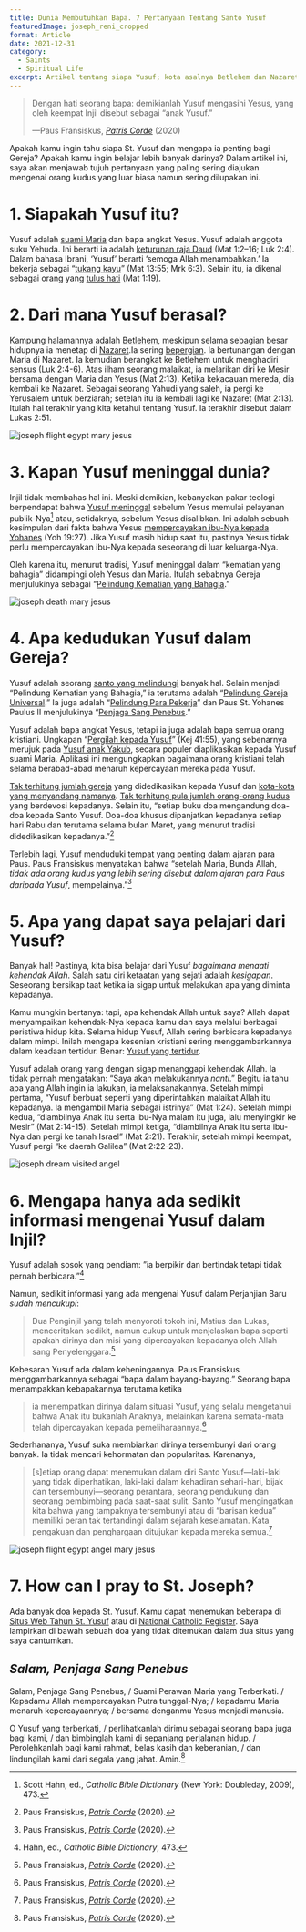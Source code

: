 ```yaml
---
title: Dunia Membutuhkan Bapa. 7 Pertanyaan Tentang Santo Yusuf
featuredImage: joseph_reni_cropped
format: Article
date: 2021-12-31
category:
  - Saints
  - Spiritual Life
excerpt: Artikel tentang siapa Yusuf; kota asalnya Betlehem dan Nazaret, tempat tinggalnya; dugaan tentang kematiannya; kedudukannya dalam Gereja sebagai pelindung; ketaatannya pada kehendak Allah; sedikitnya data mengenai Yusuf dalam Injil; doa kepada Yusuf.
---
```


> Dengan hati seorang bapa: demikianlah Yusuf mengasihi Yesus, yang oleh keempat Injil disebut sebagai “anak Yusuf.”
>
> —Paus Fransiskus, [*Patris Corde*](http://www.dokpenkwi.org/wp-content/uploads/2020/12/Seri-Dokumen-Gerejawi-PATRIS-CORDE.pdf) (2020)

Apakah kamu ingin tahu siapa St. Yusuf dan mengapa ia penting bagi Gereja? Apakah kamu ingin belajar lebih banyak darinya? Dalam artikel ini, saya akan menjawab tujuh pertanyaan yang paling sering diajukan mengenai orang kudus yang luar biasa namun sering dilupakan ini.
# 1. Siapakah Yusuf itu?
Yusuf adalah [suami Maria](https://opusdei.org/en/article/life-of-mary-iv-betrothal-to-joseph/) dan bapa angkat Yesus. Yusuf adalah anggota suku Yehuda. Ini berarti ia adalah [keturunan raja Daud](https://catholic-resources.org/Bible/Jesus-Genealogies.htm) (Mat 1:2–16; Luk 2:4). Dalam bahasa Ibrani, ‘Yusuf’ berarti ‘semoga Allah menambahkan.’ Ia bekerja sebagai “[tukang kayu](https://en.wikipedia.org/wiki/Tektōn)” (Mat 13:55; Mrk 6:3). Selain itu, ia dikenal sebagai orang yang [tulus hati](https://www.english.op.org/godzdogz/joseph-the-just-man/) (Mat 1:19).
# 2. Dari mana Yusuf berasal?
Kampung halamannya adalah [Betlehem](https://www.britannica.com/place/Bethlehem), meskipun selama sebagian besar hidupnya ia menetap di [Nazaret](https://www.britannica.com/place/Nazareth-Israel).Ia sering [bepergian](https://www.biblestudy.org/maps/the-journeys-of-mary-and-joseph.html). Ia bertunangan dengan Maria di Nazaret. Ia kemudian berangkat ke Betlehem untuk menghadiri sensus (Luk 2:4-6). Atas ilham seorang malaikat, ia melarikan diri ke Mesir bersama dengan Maria dan Yesus (Mat 2:13). Ketika kekacauan mereda, dia kembali ke Nazaret. Sebagai seorang Yahudi yang saleh, ia pergi ke Yerusalem untuk berziarah; setelah itu ia kembali lagi ke Nazaret (Mat 2:13). Itulah hal terakhir yang kita ketahui tentang Yusuf. Ia terakhir disebut dalam Lukas 2:51.

![joseph flight egypt mary jesus](carpaccio_flight_egypt.jpg 'Carpaccio, Pelarian ke Mesir (c. 1515)')
# 3. Kapan Yusuf meninggal dunia?
Injil tidak membahas hal ini. Meski demikian, kebanyakan pakar teologi berpendapat bahwa [Yusuf meninggal](https://aleteia.org/2017/11/03/how-did-st-joseph-die/) sebelum Yesus memulai pelayanan publik-Nya[^1] atau, setidaknya, sebelum Yesus disalibkan. Ini adalah sebuah kesimpulan dari fakta bahwa Yesus [mempercayakan ibu-Nya kepada Yohanes](https://www.catholic.com/magazine/online-edition/proof-of-marys-perpetual-virginity-in-john-19) (Yoh 19:27). Jika Yusuf masih hidup saat itu, pastinya Yesus tidak perlu mempercayakan ibu-Nya kepada seseorang di luar keluarga-Nya.

Oleh karena itu, menurut tradisi, Yusuf meninggal dalam “kematian yang bahagia” didampingi oleh Yesus dan Maria. Itulah sebabnya Gereja menjulukinya sebagai “[Pelindung Kematian yang Bahagia](https://catholicexchange.com/st-joseph-our-patron-of-a-happy-death).”

![joseph death mary jesus](joseph_death_stella.jpg 'Stella, Kematian St. Yusuf (c. 1655)')
# 4. Apa kedudukan Yusuf dalam Gereja?
Yusuf adalah seorang [santo yang melindungi](https://www.britannica.com/topic/patron-saint) banyak hal. Selain menjadi “Pelindung Kematian yang Bahagia,” ia terutama adalah “[Pelindung Gereja Universal](https://www.ncregister.com/features/st-joseph-proclaimed-patron-of-the-universal-church-150-years-ago-is-needed-more-than-ever).” Ia juga adalah “[Pelindung Para Pekerja](https://www.franciscanmedia.org/saint-of-the-day/saint-joseph-the-worker)” dan Paus St. Yohanes Paulus II menjulukinya “[Penjaga Sang Penebus](http://www.vatican.va/content/john-paul-ii/en/apost_exhortations/documents/hf_jp-ii_exh_15081989_redemptoris-custos.html).”

Yusuf adalah bapa angkat Yesus, tetapi ia juga adalah bapa semua orang kristiani. Ungkapan “[Pergilah kepada Yusuf](https://aleteia.org/2020/12/10/why-is-go-to-joseph-a-prayer/)” (Kej 41:55), yang sebenarnya merujuk pada [Yusuf anak Yakub](https://www.britannica.com/biography/Joseph-biblical-figure), secara populer diaplikasikan kepada Yusuf suami Maria. Aplikasi ini mengungkapkan bagaimana orang kristiani telah selama berabad-abad menaruh kepercayaan mereka pada Yusuf.

[Tak terhitung jumlah gereja](https://en.wikipedia.org/wiki/List_of_churches_named_after_Saint_Joseph) yang didedikasikan kepada Yusuf dan [kota-kota yang menyandang namanya](https://en.wikipedia.org/wiki/List_of_places_named_after_Saint_Joseph). [Tak terhitung pula jumlah orang-orang kudus](https://yearofstjoseph.org/devotions/saints-devoted-to-st-joseph/) yang berdevosi kepadanya. Selain itu, “setiap buku doa mengandung doa-doa kepada Santo Yusuf. Doa-doa khusus dipanjatkan kepadanya setiap hari Rabu dan terutama selama bulan Maret, yang menurut tradisi didedikasikan kepadanya.”[^2]

Terlebih lagi, Yusuf menduduki tempat yang penting dalam ajaran para Paus. Paus Fransiskus menyatakan bahwa “setelah Maria, Bunda Allah, *tidak ada orang kudus yang lebih sering disebut dalam ajaran para Paus daripada Yusuf*, mempelainya.”[^3]
# 5. Apa yang dapat saya pelajari dari Yusuf?
Banyak hal! Pastinya, kita bisa belajar dari Yusuf *bagaimana menaati kehendak Allah*. Salah satu ciri ketaatan yang sejati adalah *kesigapan*. Seseorang bersikap taat ketika ia sigap untuk melakukan apa yang diminta kepadanya.

Kamu mungkin bertanya: tapi, apa kehendak Allah untuk saya? Allah dapat menyampaikan kehendak-Nya kepada kamu dan saya melalui berbagai peristiwa hidup kita. Selama hidup Yusuf, Allah sering berbicara kepadanya dalam mimpi. Inilah mengapa kesenian kristiani sering menggambarkannya dalam keadaan tertidur. Benar: [Yusuf yang tertidur](https://www.ncregister.com/features/sleeping-st-joseph).

Yusuf adalah orang yang dengan sigap menanggapi kehendak Allah. Ia tidak pernah mengatakan: “Saya akan melakukannya *nanti*.” Begitu ia tahu apa yang Allah ingin ia lakukan, ia melaksanakannya. Setelah mimpi pertama, “Yusuf berbuat seperti yang diperintahkan malaikat Allah itu kepadanya. Ia mengambil Maria sebagai istrinya” (Mat 1:24). Setelah mimpi kedua, “diambilnya Anak itu serta ibu-Nya malam itu juga, lalu menyingkir ke Mesir” (Mat 2:14-15). Setelah mimpi ketiga, “diambilnya Anak itu serta ibu-Nya dan pergi ke tanah Israel” (Mat 2:21). Terakhir, setelah mimpi keempat, Yusuf pergi “ke daerah Galilea” (Mat 2:22-23).

![joseph dream visited angel](seghers_joseph_dream.jpg 'Seghers, Mimpi St. Yusuf (c. 1625)')

# 6. Mengapa hanya ada sedikit informasi mengenai Yusuf dalam Injil?
Yusuf adalah sosok yang pendiam: ”ia berpikir dan bertindak tetapi tidak pernah berbicara.”[^4]

Namun, sedikit informasi yang ada mengenai Yusuf dalam Perjanjian Baru *sudah mencukupi*:

> Dua Penginjil yang telah menyoroti tokoh ini, Matius dan
> Lukas, menceritakan sedikit, namun cukup untuk menjelaskan
> bapa seperti apakah dirinya dan misi yang dipercayakan kepadanya oleh Allah sang Penyelenggara.[^5]

Kebesaran Yusuf ada dalam keheningannya. Paus Fransiskus menggambarkannya sebagai “bapa dalam bayang-bayang.” Seorang bapa menampakkan kebapakannya terutama ketika

> ia menempatkan dirinya dalam situasi Yusuf, yang selalu mengetahui bahwa Anak itu bukanlah Anaknya, melainkan karena semata-mata telah dipercayakan kepada pemeliharaannya.[^6]

Sederhananya, Yusuf suka membiarkan dirinya tersembunyi dari orang banyak. Ia tidak mencari kehormatan dan popularitas. Karenanya,

> [s]etiap orang dapat menemukan dalam diri Santo Yusuf—laki-laki yang tidak diperhatikan, laki-laki dalam kehadiran sehari-hari, bijak dan tersembunyi—seorang perantara, seorang pendukung dan seorang pembimbing pada saat-saat sulit. Santo Yusuf mengingatkan kita bahwa yang tampaknya tersembunyi atau di “barisan kedua” memiliki peran tak tertandingi dalam sejarah keselamatan. Kata pengakuan dan penghargaan ditujukan kepada mereka semua.[^7]

![joseph flight egypt angel mary jesus](rubens_flight_egypt.jpg 'Rubens, Pelarian ke Mesir (1614)')
# 7. How can I pray to St. Joseph?
Ada banyak doa kepada St. Yusuf. Kamu dapat menemukan beberapa di [Situs Web Tahun St. Yusuf](https://yearofstjoseph.org/devotions/prayers/) atau di [National Catholic Register](https://www.ncregister.com/blog/8-prayers-to-saint-joseph). Saya lampirkan di bawah sebuah doa yang tidak ditemukan dalam dua situs yang saya cantumkan.
## *Salam, Penjaga Sang Penebus*
Salam, Penjaga Sang Penebus, / Suami Perawan Maria yang Terberkati. / Kepadamu Allah mempercayakan Putra tunggal-Nya; / kepadamu Maria menaruh kepercayaannya; / bersama denganmu Yesus menjadi manusia.

O Yusuf yang terberkati, / perlihatkanlah dirimu sebagai seorang bapa juga bagi kami, / dan bimbinglah kami di sepanjang perjalanan hidup. / Perolehkanlah bagi kami rahmat, belas kasih dan keberanian, / dan lindungilah kami dari segala yang jahat. Amin.[^8]

[^1]:Scott Hahn, ed., *Catholic Bible Dictionary* (New York: Doubleday, 2009), 473.
[^2]:Paus Fransiskus, [*Patris Corde*](http://www.dokpenkwi.org/wp-content/uploads/2020/12/Seri-Dokumen-Gerejawi-PATRIS-CORDE.pdf) (2020).
[^3]:Paus Fransiskus, [*Patris Corde*](http://www.dokpenkwi.org/wp-content/uploads/2020/12/Seri-Dokumen-Gerejawi-PATRIS-CORDE.pdf) (2020).
[^4]:Hahn, ed., *Catholic Bible Dictionary*, 473.
[^5]:Paus Fransiskus, [*Patris Corde*](http://www.dokpenkwi.org/wp-content/uploads/2020/12/Seri-Dokumen-Gerejawi-PATRIS-CORDE.pdf) (2020).
[^6]:Paus Fransiskus, [*Patris Corde*](http://www.dokpenkwi.org/wp-content/uploads/2020/12/Seri-Dokumen-Gerejawi-PATRIS-CORDE.pdf) (2020).
[^7]:Paus Fransiskus, [*Patris Corde*](http://www.dokpenkwi.org/wp-content/uploads/2020/12/Seri-Dokumen-Gerejawi-PATRIS-CORDE.pdf) (2020).
[^8]:Paus Fransiskus, [*Patris Corde*](http://www.dokpenkwi.org/wp-content/uploads/2020/12/Seri-Dokumen-Gerejawi-PATRIS-CORDE.pdf) (2020).